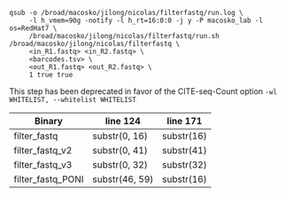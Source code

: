 ```
qsub -o /broad/macosko/jilong/nicolas/filterfastq/run.log \
     -l h_vmem=90g -notify -l h_rt=16:0:0 -j y -P macosko_lab -l os=RedHat7 \
     /broad/macosko/jilong/nicolas/filterfastq/run.sh /broad/macosko/jilong/nicolas/filterfastq \
     <in_R1.fastq> <in_R2.fastq> \
     <barcodes.tsv> \
     <out_R1.fastq> <out_R2.fastq> \
     1 true true
```

This step has been deprecated in favor of the CITE-seq-Count option `-wl WHITELIST, --whitelist WHITELIST`

| Binary            | line 124       | line 171   |
| ----------------- | -------------- | ---------- |
| filter_fastq      | substr(0, 16)  | substr(16) |
| filter_fastq_v2   | substr(0, 41)  | substr(41) |
| filter_fastq_v3   | substr(0, 32)  | substr(32) |
| filter_fastq_PONI | substr(46, 59) | substr(16) |

